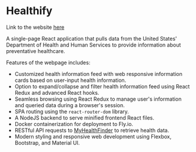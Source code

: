 # Healthify

Link to the website [here](healthify.fly.dev)

A single-page React application that pulls data from the United States' Department of Health and Human Services to provide information about preventative healthcare.

Features of the webpage includes:
* Customized health information feed with web responsive information cards based on user-input health information.
* Option to expand/collapse and filter health information feed using React Redux and advanced React hooks.
* Seamless browsing using React Redux to manage user's information and queried data during a browser's session.
* SPA routing using the `react-router-dom` library.
* A NodeJS backend to serve minified frontend React files.
* Docker containerization for deployment to Fly.io.
* RESTful API requests to [MyHealthFinder](https://health.gov/our-work/national-health-initiatives/health-literacy/consumer-health-content/free-web-content/apis-developers) to retrieve health data.
* Modern styling and responsive web development using Flexbox, Bootstrap, and Material UI.

